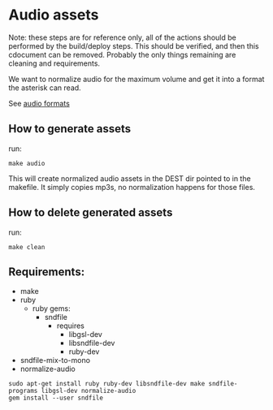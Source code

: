 # Audio assets

Note: these steps are for reference only, all of the actions should be performed by the build/deploy steps. This should be verified, and then this cdocument can be removed. Probably the only things remaining are cleaning and requirements.

We want to normalize audio for the maximum volume and get it into a format the asterisk can read.

See [audio formats](https://wiki.asterisk.org/wiki/display/AST/Asterisk+10+Codecs+and+Audio+Formats)

## How to generate assets

run:

```
make audio
```

This will create normalized audio assets in the DEST dir pointed to in the makefile.
It simply copies mp3s, no normalization happens for those files.

## How to delete generated assets

run:

```
make clean
```

## Requirements:

* make
* ruby
  * ruby gems:
    * sndfile
      * requires
        * libgsl-dev
        * libsndfile-dev
        * ruby-dev
* sndfile-mix-to-mono
* normalize-audio

```
sudo apt-get install ruby ruby-dev libsndfile-dev make sndfile-programs libgsl-dev normalize-audio
gem install --user sndfile
```

